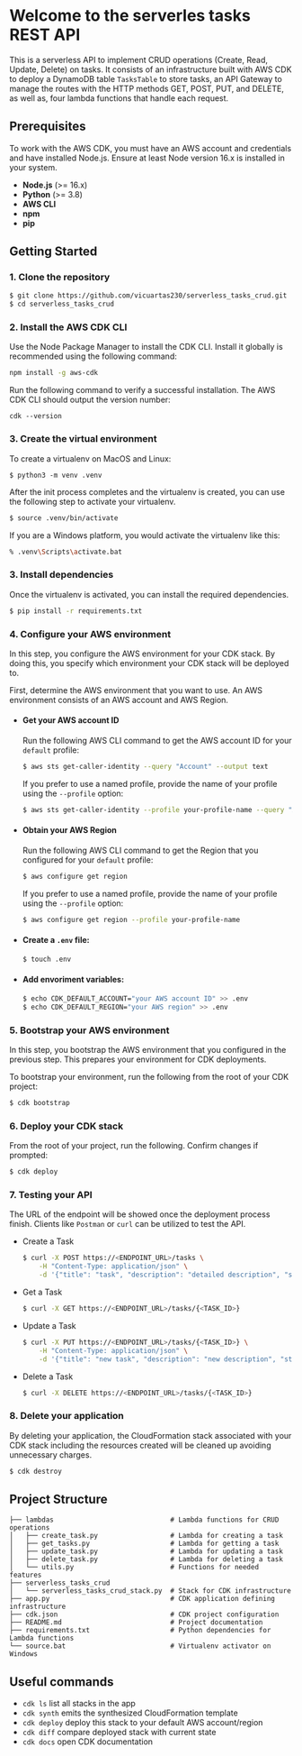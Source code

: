 
# Welcome to the serverles tasks REST API

This is a serverless API to implement CRUD operations (Create, Read, Update, Delete) on tasks. It consists of an infrastructure built with AWS CDK to deploy a DynamoDB table `TasksTable` to store tasks, an API Gateway to manage the routes with the HTTP methods GET, POST, PUT, and DELETE, as well as, four lambda functions that handle each request.

## Prerequisites

To work with the AWS CDK, you must have an AWS account and credentials and have installed Node.js. Ensure at least Node version 16.x is installed in your system.

- **Node.js** (>= 16.x)
- **Python** (>= 3.8)
- **AWS CLI**
- **npm**
- **pip**

## Getting Started

### 1. Clone the repository

```bash
$ git clone https://github.com/vicuartas230/serverless_tasks_crud.git
$ cd serverless_tasks_crud
```

### 2. Install the AWS CDK CLI
Use the Node Package Manager to install the CDK CLI. Install it globally is recommended using the following command:

```bash
npm install -g aws-cdk
```

Run the following command to verify a successful installation. The AWS CDK CLI should output the version number:

```
cdk --version
```

### 3. Create the virtual environment
To create a virtualenv on MacOS and Linux:

```
$ python3 -m venv .venv
```

After the init process completes and the virtualenv is created, you can use the following
step to activate your virtualenv.

```bash
$ source .venv/bin/activate
```

If you are a Windows platform, you would activate the virtualenv like this:

```bash
% .venv\Scripts\activate.bat
```

### 3. Install dependencies

Once the virtualenv is activated, you can install the required dependencies.


```bash
$ pip install -r requirements.txt
```

### 4. Configure your AWS environment

In this step, you configure the AWS environment for your CDK stack. By doing this, you specify which environment your CDK stack will be deployed to.

First, determine the AWS environment that you want to use. An AWS environment consists of an AWS account and AWS Region.

- #### Get your AWS account ID

    Run the following AWS CLI command to get the AWS account ID for your `default` profile:

    ```bash
    $ aws sts get-caller-identity --query "Account" --output text
    ```

    If you prefer to use a named profile, provide the name of your profile using the `--profile` option:

    ```bash
    $ aws sts get-caller-identity --profile your-profile-name --query "Account" --output text
    ```

- #### Obtain your AWS Region
    Run the following AWS CLI command to get the Region that you configured for your `default` profile:

    ```bash
    $ aws configure get region
    ```

    If you prefer to use a named profile, provide the name of your profile using the `--profile` option:

    ```bash
    $ aws configure get region --profile your-profile-name
    ```

- #### Create a `.env` file:

    ```bash
    $ touch .env
    ```

- #### Add envoriment variables:

    ```bash
    $ echo CDK_DEFAULT_ACCOUNT="your AWS account ID" >> .env
    $ echo CDK_DEFAULT_REGION="your AWS region" >> .env
    ```

### 5. Bootstrap your AWS environment

In this step, you bootstrap the AWS environment that you configured in the previous step. This prepares your environment for CDK deployments.

To bootstrap your environment, run the following from the root of your CDK project:

```bash
$ cdk bootstrap
```

### 6. Deploy your CDK stack

From the root of your project, run the following. Confirm changes if prompted:
```bash
$ cdk deploy
```

### 7. Testing your API

The URL of the endpoint will be showed once the deployment process finish. Clients like `Postman` or `curl` can be utilized to test the API.

- Create a Task

    ```bash
    $ curl -X POST https://<ENDPOINT_URL>/tasks \
        -H "Content-Type: application/json" \
        -d '{"title": "task", "description": "detailed description", "status": "pending"}'
    ```

- Get a Task

    ```bash
    $ curl -X GET https://<ENDPOINT_URL>/tasks/{<TASK_ID>}
    ```

- Update a Task

    ```bash
    $ curl -X PUT https://<ENDPOINT_URL>/tasks/{<TASK_ID>} \
        -H "Content-Type: application/json" \
        -d '{"title": "new task", "description": "new description", "status": "completed"}' 
    ```

- Delete a Task

    ```bash
    $ curl -X DELETE https://<ENDPOINT_URL>/tasks/{<TASK_ID>}
    ```

### 8. Delete your application

By deleting your application, the CloudFormation stack associated with your CDK stack including the resources created will be cleaned up avoiding unnecessary charges.

```bash
$ cdk destroy
```

## Project Structure

```
├── lambdas                             # Lambda functions for CRUD operations
│   ├── create_task.py                  # Lambda for creating a task
│   ├── get_tasks.py                    # Lambda for getting a task
│   ├── update_task.py                  # Lambda for updating a task
│   ├── delete_task.py                  # Lambda for deleting a task
│   └── utils.py                        # Functions for needed features
├── serverless_tasks_crud   
│   └── serverless_tasks_crud_stack.py  # Stack for CDK infrastructure
├── app.py                              # CDK application defining infrastructure
├── cdk.json                            # CDK project configuration
├── README.md                           # Project documentation
├── requirements.txt                    # Python dependencies for Lambda functions
└── source.bat                          # Virtualenv activator on Windows
```

## Useful commands

 * `cdk ls`          list all stacks in the app
 * `cdk synth`       emits the synthesized CloudFormation template
 * `cdk deploy`      deploy this stack to your default AWS account/region
 * `cdk diff`        compare deployed stack with current state
 * `cdk docs`        open CDK documentation
